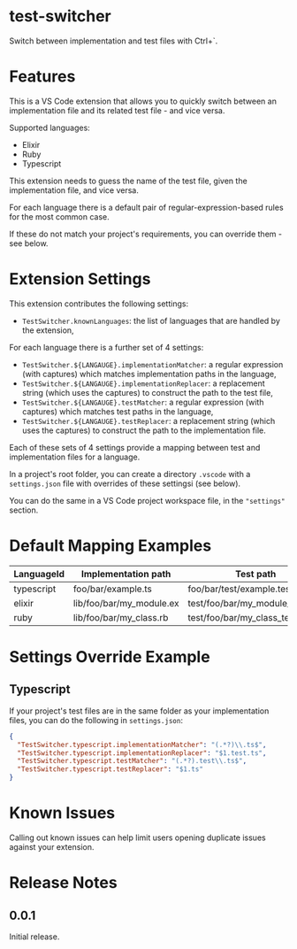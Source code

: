 # test-switcher

Switch between implementation and test files with Ctrl+`.

# Features

This is a VS Code extension that allows you to quickly switch between an implementation file
and its related test file - and vice versa.

Supported languages:

- Elixir
- Ruby
- Typescript

This extension needs to guess the name of the test file, given the implementation file,
and vice versa.

For each language there is a default pair of regular-expression-based rules for the most common case.

If these do not match your project's requirements, you can override them - see below.

# Extension Settings

This extension contributes the following settings:

- `TestSwitcher.knownLanguages`: the list of languages that are handled by the extension,

For each language there is a further set of 4 settings:

- `TestSwitcher.${LANGAUGE}.implementationMatcher`: a regular expression (with captures) which matches implementation
  paths in the language,
- `TestSwitcher.${LANGAUGE}.implementationReplacer`: a replacement string (which uses the captures) to
  construct the path to the test file,
- `TestSwitcher.${LANGAUGE}.testMatcher`: a regular expression (with captures) which matches test
  paths in the language,
- `TestSwitcher.${LANGAUGE}.testReplacer`: a replacement string (which uses the captures) to
  construct the path to the implementation file.

Each of these sets of 4 settings provide a mapping between test and implementation files for a language.

In a project's root folder, you can create a directory `.vscode` with a `settings.json` file
with overrides of these settingsi (see below).

You can do the same in a VS Code project workspace file, in the `"settings"` section.

# Default Mapping Examples

| LanguageId | Implementation path      | Test path                       |
| ---------- | ------------------------ | ------------------------------- |
| typescript | foo/bar/example.ts       | foo/bar/test/example.test.ts    |
| elixir     | lib/foo/bar/my_module.ex | test/foo/bar/my_module_test.exs |
| ruby       | lib/foo/bar/my_class.rb  | test/foo/bar/my_class_test.rb   |

# Settings Override Example

## Typescript

If your project's test files are in the same folder as your implementation files,
you can do the following in `settings.json`:

```json
{
  "TestSwitcher.typescript.implementationMatcher": "(.*?)\\.ts$",
  "TestSwitcher.typescript.implementationReplacer": "$1.test.ts",
  "TestSwitcher.typescript.testMatcher": "(.*?).test\\.ts$",
  "TestSwitcher.typescript.testReplacer": "$1.ts"
}
```

# Known Issues

Calling out known issues can help limit users opening duplicate issues against your extension.

# Release Notes

## 0.0.1

Initial release.
